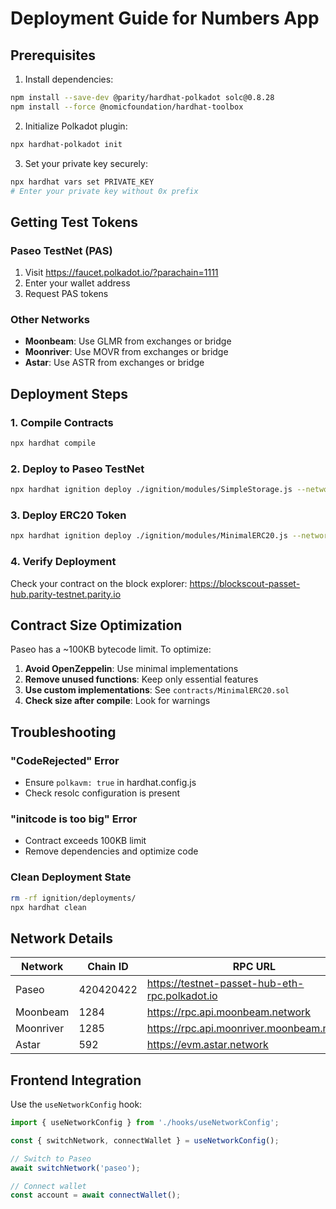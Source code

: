 # Deployment Guide for Numbers App

## Prerequisites

1. Install dependencies:
```bash
npm install --save-dev @parity/hardhat-polkadot solc@0.8.28
npm install --force @nomicfoundation/hardhat-toolbox
```

2. Initialize Polkadot plugin:
```bash
npx hardhat-polkadot init
```

3. Set your private key securely:
```bash
npx hardhat vars set PRIVATE_KEY
# Enter your private key without 0x prefix
```

## Getting Test Tokens

### Paseo TestNet (PAS)
1. Visit https://faucet.polkadot.io/?parachain=1111
2. Enter your wallet address
3. Request PAS tokens

### Other Networks
- **Moonbeam**: Use GLMR from exchanges or bridge
- **Moonriver**: Use MOVR from exchanges or bridge
- **Astar**: Use ASTR from exchanges or bridge

## Deployment Steps

### 1. Compile Contracts
```bash
npx hardhat compile
```

### 2. Deploy to Paseo TestNet
```bash
npx hardhat ignition deploy ./ignition/modules/SimpleStorage.js --network passetHub
```

### 3. Deploy ERC20 Token
```bash
npx hardhat ignition deploy ./ignition/modules/MinimalERC20.js --network passetHub
```

### 4. Verify Deployment
Check your contract on the block explorer:
https://blockscout-passet-hub.parity-testnet.parity.io

## Contract Size Optimization

Paseo has a ~100KB bytecode limit. To optimize:

1. **Avoid OpenZeppelin**: Use minimal implementations
2. **Remove unused functions**: Keep only essential features
3. **Use custom implementations**: See `contracts/MinimalERC20.sol`
4. **Check size after compile**: Look for warnings

## Troubleshooting

### "CodeRejected" Error
- Ensure `polkavm: true` in hardhat.config.js
- Check resolc configuration is present

### "initcode is too big" Error
- Contract exceeds 100KB limit
- Remove dependencies and optimize code

### Clean Deployment State
```bash
rm -rf ignition/deployments/
npx hardhat clean
```

## Network Details

| Network | Chain ID | RPC URL | Symbol |
|---------|----------|---------|---------|
| Paseo | 420420422 | https://testnet-passet-hub-eth-rpc.polkadot.io | PAS |
| Moonbeam | 1284 | https://rpc.api.moonbeam.network | GLMR |
| Moonriver | 1285 | https://rpc.api.moonriver.moonbeam.network | MOVR |
| Astar | 592 | https://evm.astar.network | ASTR |

## Frontend Integration

Use the `useNetworkConfig` hook:
```typescript
import { useNetworkConfig } from './hooks/useNetworkConfig';

const { switchNetwork, connectWallet } = useNetworkConfig();

// Switch to Paseo
await switchNetwork('paseo');

// Connect wallet
const account = await connectWallet();
```